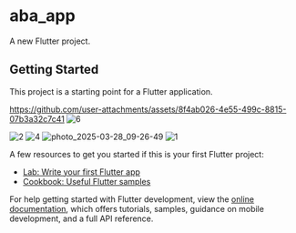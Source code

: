 # aba_app

A new Flutter project.

## Getting Started

This project is a starting point for a Flutter application.


https://github.com/user-attachments/assets/8f4ab026-4e55-499c-8815-07b3a32c7c41
![6](https://github.com/user-attachments/assets/7b02b6a9-a00d-4733-8517-b2922a7fb8f6)

![2](https://github.com/user-attachments/assets/0a90d8a4-dcd2-464c-b2a0-eb4c43bc4a20)
![4](https://github.com/user-attachments/assets/50f6956e-5280-4f78-9f26-8b09bc4cb68d)
![photo_2025-03-28_09-26-49](https://github.com/user-attachments/assets/853ba106-7874-46f9-953e-30c465f758a7)
![1](https://github.com/user-attachments/assets/07ccc4b7-1972-4e11-9554-48b586cd4ead)

A few resources to get you started if this is your first Flutter project:

- [Lab: Write your first Flutter app](https://docs.flutter.dev/get-started/codelab)
- [Cookbook: Useful Flutter samples](https://docs.flutter.dev/cookbook)

For help getting started with Flutter development, view the
[online documentation](https://docs.flutter.dev/), which offers tutorials,
samples, guidance on mobile development, and a full API reference.
